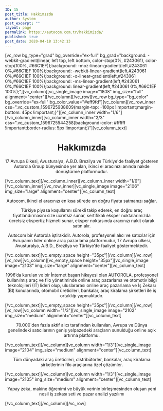```yaml
---
ID: 15
post_title: Hakkımızda
author: System
post_excerpt: ""
layout: page
permalink: https://autocom.com.tr/hakkimizda/
published: true
post_date: 2020-04-18 13:42:13
---
```

[vc_row bg_type="grad" bg_override="ex-full" bg_grad="background: -webkit-gradient(linear, left top, left bottom, color-stop(0%, #243061), color-stop(100%, #66C1EF));background: -moz-linear-gradient(left,#243061 0%,#66C1EF 100%);background: -webkit-linear-gradient(left,#243061 0%,#66C1EF 100%);background: -o-linear-gradient(left,#243061 0%,#66C1EF 100%);background: -ms-linear-gradient(left,#243061 0%,#66C1EF 100%);background: linear-gradient(left,#243061 0%,#66C1EF 100%);"][vc_column][vc_single_image image="1808" img_size="full" alignment="center"][/vc_column][/vc_row][vc_row bg_type="bg_color" bg_override="ex-full" bg_color_value="#eff9fd"][vc_column][vc_row_inner css=".vc_custom_1596725938609{margin-top: -100px !important;margin-bottom: 45px !important;}"][vc_column_inner width="1/6"][/vc_column_inner][vc_column_inner width="2/3" css=".vc_custom_1596725544258{background-color: #ffffff !important;border-radius: 5px !important;}"][vc_column_text]
<h1 style="text-align: center;"><strong>Hakkımızda</strong></h1>
<p style="text-align: center;">17 Avrupa ülkesi, Avusturalya, A.B.D. Brezilya ve Türkiye'de faaliyet gösteren Autorola Group bünyesinde yer alan, ikinci el aracınızı anında nakde dönüştürme platformudur.</p>
[/vc_column_text][/vc_column_inner][vc_column_inner width="1/6"][/vc_column_inner][/vc_row_inner][vc_single_image image="2106" img_size="large" alignment="center"][vc_column_text]
<p style="text-align: center;">Autocom, ikinci el aracınızı en kısa sürede en doğru fiyata satmanızı sağlar.</p>
<p style="text-align: center;">Türkiye piyasa koşullarını sürekli takip ederek, en doğru araç fiyatlandırmasını size ücretsiz sunar, sertifikalı eksper noktalarımızda ücretsiz ekspertiz hizmeti sunar, eksper noktasında aracınızı nakit olarak satın alır.</p>
<p style="text-align: center;">Autocom bir Autorola iştirakidir. Autorola, profesyonel alıcı ve satıcılar için Avrupanın lider online araç pazarlama platformudur, 17 Avrupa ülkesi, Avusturalya, A.B.D., Brezilya ve Türkiye’de faaliyet göstermektedir.</p>
[/vc_column_text][vc_empty_space height="35px"][/vc_column][/vc_row][vc_row][vc_column][vc_empty_space height="35px"][vc_single_image image="2103" img_size="large" alignment="center"][vc_column_text]
<p style="text-align: center;">1996’da kurulan ve bir İnternet başarı hikayesi olan AUTOROLA, profesyonel kullanılmış araç ve filo yönetiminde online araç pazarlama ve otomotiv bilgi teknolojileri (IT) lideri olup, uluslararası online araç pazarlama ve İş Zekası (BI) konularında, otomobil üreticileri, bankalar, araç kiralama şirketleri ile iş ortaklığı yapmaktadır.</p>
[/vc_column_text][vc_empty_space height="35px"][/vc_column][/vc_row][vc_row][vc_column width="1/3"][vc_single_image image="2102" img_size="medium" alignment="center"][vc_column_text]
<p style="text-align: center;">70.000'den fazla aktif alıcı tarafından kullanılan, Avrupa ve Dünya genelindeki satıcılarının geniş yelpazedeki araçların sunulduğu online açık artırma platformu.</p>
[/vc_column_text][/vc_column][vc_column width="1/3"][vc_single_image image="2104" img_size="medium" alignment="center"][vc_column_text]
<p style="text-align: center;">Tüm dünyadaki araç üreticileri, distribütörler, bankalar, araç kiralama şirketlerinin filo araçlarına özel çözümler.</p>
[/vc_column_text][/vc_column][vc_column width="1/3"][vc_single_image image="2105" img_size="medium" alignment="center"][vc_column_text]
<p style="text-align: center;">Yapay zeka, makine öğrenimi ve büyük verinin birleşmesinden oluşan yeni nesil iş zekası seti ve pazar analizi yazılımı</p>
[/vc_column_text][/vc_column][/vc_row]